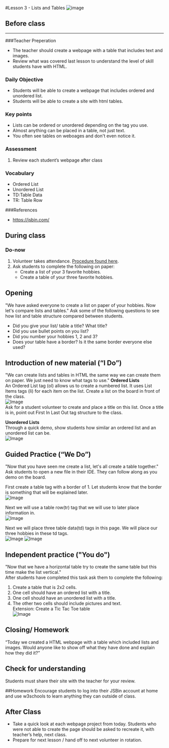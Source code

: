 #Lesson 3 - Lists and Tables 
![image](http://i.imgur.com/ly42IoI.png)

## Before class
---
###Teacher Preperation
* The teacher should create a webpage with a table that includes text and images.
* Review what was covered last lesson to understand the level of skill students have with HTML. 


### Daily Objective

* Students will be able to create a webpage that includes ordered and unordered list.
* Students will be able to create a site with html tables. 


### Key points

* Lists can be ordered or unordered depending on the tag you use.
* Almost anything can be placed in a table, not just text.
* You often see tables on weboages and don't even notice it.

### Assessment

1. Review each student’s webpage after class 

### Vocabulary

* Ordered List
* Unordered List	
* TD:Table Data
* TR: Table Row

###References
* <https://jsbin.com/> 


## During class

### Do-now

1. Volunteer takes attendance. [Procedure found here](https://docs.google.com/document/d/19IIhqykr70vj7wnqyJYuQNTkd9GX56Xgl3omD42IcMk/edit).
2. Ask students to complete the following on paper:
	* Create a list of your 3 favorite hobbies.
	* Create a table of your three favorite hobbies.


## Opening

"We have asked everyone to create a list on paper of your hobbies. Now let's compare lists and tables." Ask some of the following questions to see how list and table structure compared between students.  
* Did you give your list/ table a title? What title?  
* Did you use bullet points on you list?  
* Did you number your hobbies 1, 2 and 3?  
* Does your table have a border? Is it the same border everyone else used?

## Introduction of new material (“I Do”)

"We can create lists and tables in HTML the same way we can create them on paper. We just need to know what tags to use." 
**Ordered Lists**  
An Ordered List tag (ol) allows us to create a numbered list. It uses List Items tags (li) for each item on the list. Create a list on the board in front of the class.  
![Image](http://i.imgur.com/m0v6tER.png)  
Ask for a student volunteer to create and place a title on this list. Once a title is in, point out First In Last Out tag structure to the class.

**Unordered Lists**  
Through a quick demo, show students how similar an ordered list and an unordered list can be.  
![Image](http://i.imgur.com/R4zuorv.png)  

## Guided Practice (“We Do”)

"Now that you have seen me create a list, let's all create a table together." Ask students to open a new file in their IDE. They can follow along as you demo on the board.  

First create a table tag with a border of 1. Let students know that the border is something that will be explained later.  
![Image](http://i.imgur.com/Iig4oFU.png)  

Next we will use a table row(tr) tag that we will use to later place information in.  
![Image](http://i.imgur.com/5ze27QA.png)  

Next we will place three table data(td) tags in this page. We will place our three hobbies in these td tags.  
![Image](http://i.imgur.com/HcAT9oc.png)
![Image](http://i.imgur.com/rp6oRpr.png)

## Independent practice ("You do")

"Now that we have a horizontal table try to create the same table but this time make the list vertical."   
After students have completed this task ask them to complete the following:  
1. Create a table that is 2x2 cells.  
2. One cell should have an ordered list with a title.  
3. One cell should have an unordered list with a title.  
4. The other two cells should include pictures and text.  
Extension: Create a Tic Tac Toe table  
![Image](http://i.imgur.com/SDiR01b.png)
  
## Closing/ Homework
“Today we created a HTML webpage with a table which included lists and images. Would anyone like to show off what they have done and explain how they did it?”

## Check for understanding
Students must share their site with the teacher for your review.

##Homework
Encourage students to log into their JSBin account at home and use w3schools to learn anything they can outside of class.
 
## After Class
* Take a quick look at each webpage project from today. Students who were not able to create the page should be asked to recreate it, with teacher’s help, next class.
* Prepare for next lesson / hand off to next volunteer in rotation.


